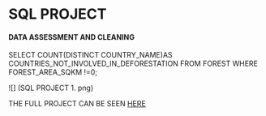 # SQL PROJECT

#### DATA ASSESSMENT AND CLEANING 

SELECT COUNT(DISTINCT COUNTRY_NAME)AS COUNTRIES_NOT_INVOLVED_IN_DEFORESTATION FROM FOREST WHERE FOREST_AREA_SQKM !=0;

![] (SQL PROJECT 1. png)








THE FULL PROJECT CAN BE SEEN [HERE](https://github.com/akpanmary46/SQL1/blob/main/PROJECT%20WORK.sql)
